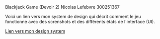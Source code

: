 Blackjack Game (Devoir 2)
Nicolas Lefebvre 300251367 

Voici un lien vers mon system de design qui décrit comment le jeu fonctionne avec des screnshots et des différents états de l'interface (UI).

[Lien vers mon design system](https://github.com/NTP09/blackjack/blob/main/docs/design_system.md)
